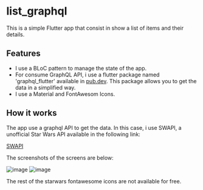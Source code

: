 # list_graphql

This is a simple Flutter app that consist in show a list of items and their details.

## Features
- I use a BLoC pattern to manage the state of the app.
- For consume GraphQL API, i use a flutter package named 'graphql_flutter' available in [pub.dev](https://pub.dev/). This package allows you to get the data in a simplified way.
- I use a Material and FontAwesom Icons.

## How it works

The app use a graphql API to get the data. In this case, i use SWAPI, a unofficial Star Wars API available in the following link:

[SWAPI](https://swapi.skyra.pw/)

The screenshots of the screens are below:

![image](https://user-images.githubusercontent.com/48542924/173692568-5139acb6-0af6-4aa1-8c5c-f2a461036b47.png) ![image](https://user-images.githubusercontent.com/48542924/173692587-727b6553-8932-4fa2-bc37-e676a1d2c1d4.png)

The rest of the starwars fontawesome icons are not available for free.

